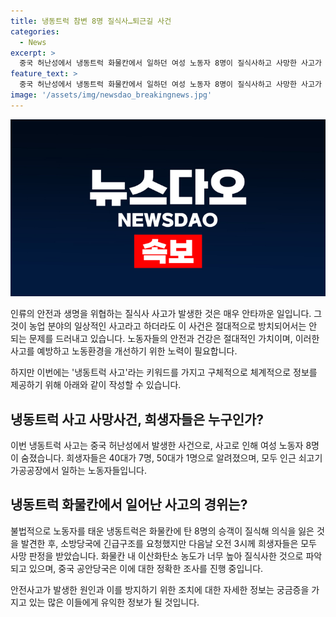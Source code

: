 ```yaml
---
title: 냉동트럭 참변 8명 질식사…퇴근길 사건
categories:
  - News
excerpt: >
  중국 허난성에서 냉동트럭 화물칸에서 일하던 여성 노동자 8명이 질식사하고 사망한 사고가 발생했습니다. 화물칸에는 불법으로 8명이 탑승한 후 출발하여 다음날 오전 3시께에 냉동트럭 안에서 모두 사망한 것으로 확인되었습니다. 희생자들은 40대가 7명, 50대가 1명으로, 이산화탄소 중독으로 사망한 것으로 추정됩니다. 공안당국은 정확한 사고 경위를 조사 중입니다. (출처: 광명망, 사진=중국 바이두 캡처)
feature_text: >
  중국 허난성에서 냉동트럭 화물칸에서 일하던 여성 노동자 8명이 질식사하고 사망한 사고가 발생했습니다. 화물칸에는 불법으로 8명이 탑승한 후 출발하여 다음날 오전 3시께에 냉동트럭 안에서 모두 사망한 것으로 확인되었습니다. 희생자들은 40대가 7명, 50대가 1명으로, 이산화탄소 중독으로 사망한 것으로 추정됩니다. 공안당국은 정확한 사고 경위를 조사 중입니다. (출처: 광명망, 사진=중국 바이두 캡처)
image: '/assets/img/newsdao_breakingnews.jpg'
---
```


<p><img src="/assets/img/newsdao_breakingnews.jpg" alt="koreaapp 속보" /></p>

<p>인류의 안전과 생명을 위협하는 질식사 사고가 발생한 것은 매우 안타까운 일입니다. 그것이 농업 분야의 일상적인 사고라고 하더라도 이 사건은 절대적으로 방치되어서는 안 되는 문제를 드러내고 있습니다. 노동자들의 안전과 건강은 절대적인 가치이며, 이러한 사고를 예방하고 노동환경을 개선하기 위한 노력이 필요합니다.</p>

<p>하지만 이번에는 '냉동트럭 사고'라는 키워드를 가지고 구체적으로 체계적으로 정보를 제공하기 위해 아래와 같이 작성할 수 있습니다.</p>

<h2 data-ke-size="size26">냉동트럭 사고 사망사건, 희생자들은 누구인가?</h2>

<p>이번 냉동트럭 사고는 중국 허난성에서 발생한 사건으로, 사고로 인해 여성 노동자 8명이 숨졌습니다. 희생자들은 40대가 7명, 50대가 1명으로 알려졌으며, 모두 인근 쇠고기 가공공장에서 일하는 노동자들입니다.</p>

<h2 data-ke-size="size26">냉동트럭 화물칸에서 일어난 사고의 경위는?</h2>

<p>불법적으로 노동자를 태운 냉동트럭은 화물칸에 탄 8명의 승객이 질식해 의식을 잃은 것을 발견한 후, 소방당국에 긴급구조를 요청했지만 다음날 오전 3시께 희생자들은 모두 사망 판정을 받았습니다. 화물칸 내 이산화탄소 농도가 너무 높아 질식사한 것으로 파악되고 있으며, 중국 공안당국은 이에 대한 정확한 조사를 진행 중입니다.</p>

<p>안전사고가 발생한 원인과 이를 방지하기 위한 조치에 대한 자세한 정보는 궁금증을 가지고 있는 많은 이들에게 유익한 정보가 될 것입니다.</p>


